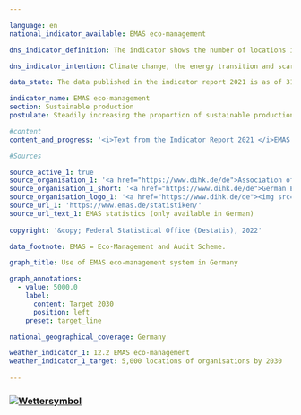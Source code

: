 ```yaml
---

language: en    
national_indicator_available: EMAS eco-management    

dns_indicator_definition: The indicator shows the number of locations in Germany registered with EMAS, the Eco-Management and Audit Scheme, for German as well as foreign organisations.    

dns_indicator_intention: Climate change, the energy transition and scarcity of resources are presenting companies with new challenges that are forcing them to reconfigure their business processes, structures and products along environmentally responsible and resource-saving lines. EMAS offers a strategy for organisations to pursue systematic environmental protection, with the ultimate aim of steadily improving their locations’ environmental performance. The goal is therefore to identify a total of 5,000 organisation premises for registration with EMAS by 2030.    

data_state: The data published in the indicator report 2021 is as of 31.12.2020. The data shown on the DNS-Online-Platform is updated regularly, so that more current data may be available online than published in the indicator report 2021.    

indicator_name: EMAS eco-management    
section: Sustainable production    
postulate: Steadily increasing the proportion of sustainable production    

#content     
content_and_progress: '<i>Text from the Indicator Report 2021 </i>EMAS is a voluntary instrument of the European Union that helps organisations of any size and in any sector to continuously improve their environmental performance. Having EMAS certification does not automatically mean that organisations or their products are more environmentally friendly than comparable organisations and products. EMAS involves a reporting obligation requiring organisations to submit environmental statements. These statements include reporting on the main environmental impacts of the organisation in question as well as data pertaining to energy and material efficiency, emissions, water, waste and use of land/biodiversity. Organisations have to update their environmental statements annually, with the exception introduced in 2010 that SMEs can apply to do so every two years instead. The environmental statement, which is public, and various additional internal documents are inspected by independent, licensed environmental verifiers. The verification must be repeated on a regular basis, no less than every three years. Organisations that pass the verification process and have no breaches of environmental regulations or complaints to answer for are added to the EMAS register. The German EMAS Advisory Board is responsible for quality assurance. EMAS organisations and locations are registered by the responsible chambers of industry and commerce and stored in a publicly accessible database at the Association of German Chambers of Commerce and Industry.<br>In terms of methodology, it should be noted that the EMAS register shows the number of registrations. Participating organisations are free to include several locations under a single organisation registration (corporate registration) or to have their locations registered individually. Some organisations have had their sites abroad registered in Germany. These are present in the EMAS register, but they are not included in the number of EMAS locations recorded here.<br>In 2019, there were 2,176 EMAS locations registered in Germany. This equates to an increase of 11% compared with 2005. Considered over the last five years, the indicator has been gradually moving in the direction of the target. Nevertheless, if that trend continues unchanged, the goal for 2030 will not be achieved.<br>The registered organisations employed a total of 988,401 people in 2019. This equates to an decline of 2.8% compared with 2005.<br>The 2,176 EMAS locations on the register in 2019 belong to 1,150 German organisations and one organisation headquartered abroad. The number of German organisations had shrunk by 22.9% since 2005. Furthermore, those organisations were very well spread throughout the country. The majority were based in Baden-Württemberg (347) and Bavaria (288), followed by North Rhine-Westphalia (105). In contrast, there were just two registered organisations in Mecklenburg-Western Pomerania. Divided by sector, the distribution in 2019 was as follows: 38.3% of the German organisations represented the manufacturing industry, 9.4% miscellaneous services, 8.0% the education sector and 7.6% the hospitality industry. It should be noted that some of the organisations belong to more than one sector.'    

#Sources    

source_active_1: true
source_organisation_1: '<a href="https://www.dihk.de/de">Association of German Chambers of Commerce and Industry</a>'
source_organisation_1_short: '<a href="https://www.dihk.de/de">German EMAS Advisory Board based on data from the Association of German Chambers of Commerce and Industry</a>'
source_organisation_logo_1: '<a href="https://www.dihk.de/de"><img src="ttps://g205sdgs.github.io/sdg-indicators/public/logosEn/dihk.png" alt="Association of German Chambers of Commerce and Industry" title=" Click here to visit the homepage of the organizationAssociation of German Chambers of Commerce and Industry" style="height:60px; width:148px; border: transparent"/></a>'
source_url_1: 'https://www.emas.de/statistiken/'
source_url_text_1: EMAS statistics (only available in German)
    
copyright: '&copy; Federal Statistical Office (Destatis), 2022'    

data_footnote: EMAS = Eco-Management and Audit Scheme.    

graph_title: Use of EMAS eco-management system in Germany    

graph_annotations:
  - value: 5000.0
    label:
      content: Target 2030
      position: left
    preset: target_line    

national_geographical_coverage: Germany    

weather_indicator_1: 12.2 EMAS eco-management
weather_indicator_1_target: 5,000 locations of organisations by 2030
    
---
```



<div>
  <div class="my-header">
    <h3>
      <a href="https://dnsTestEnvironment.github.io/dns-indicators/en/status"><img src="https://g205sdgs.github.io/sdg-indicators/public/Wettersymbole/Wolke.png" title="Text will follow soon" alt="Wettersymbol"/>
      </a>
    </h3>
  </div>
  <div class="my-header-note">
  </div>
</div>